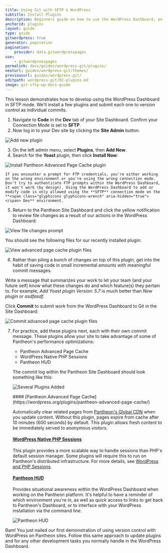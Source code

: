 ```yaml
---
title: Using Git with SFTP & WordPress
subtitle: Install Plugins
description: Beginners guide on how to use the WordPress Dashboard, an SFTP client, and your text editor of choice to work quickly, safely and easily on Pantheon's Git-based platform.
anchorid: plugins
layout: guide
type: guide
gitwordpress: true
generator: pagination
pagination:
    provider: data.gitwordpresspages
use:
    - gitwordpresspages
permalink: docs/guides/wordpress-git/plugins/
nexturl: guides/wordpress-git/themes/
previousurl: guides/wordpress-git/
editpath: wordpress-git/02-plugins.md
image: git-sftp-wp-docs-guide
---
```

This lesson demonstrates how to develop using the WordPress Dashboard in SFTP mode. We'll install a few plugins and submit each one to version control as individual commits.

1. Navigate to **<span class="glyphicons glyphicons-embed-close" aria-hidden="true"></span> Code** in the **<span class="glyphicons glyphicons-wrench" aria-hidden="true"></span> Dev** tab of your Site Dashboard. Confirm your Connection Mode is set to **SFTP**.
2. Now log in to your Dev site by clicking the **<span class="glyphicons glyphicons-new-window-alt" aria-hidden="true"></span> Site Admin** button.

  ![Add new plugin](../../docs/assets/images/guides/git-wordpress/sftp-mode.png)

3. On the left admin menu, select **Plugins**, then **Add New**.
4. Search for the **Yoast** plugin, then click **Install Now**:


  ![Install Pantheon Advanced Page Cache plugin](../../docs/assets/images/guides/git-wordpress/install-yoast.png)


    If you encounter a prompt for FTP credentials, you're either working on the wrong environment or you're using the wrong connection mode. Don't try to authenticate FTP prompts within the WordPress Dashboard, it won't work (by design). Using the WordPress Dashboard to add or modify code is only allowed using the **SFTP** connection mode on the **<span class="glyphicons glyphicons-wrench" aria-hidden="true"></span> Dev** environment.

5. Return to the Pantheon Site Dashboard and click the yellow notification to review file changes as a result of our actions in the WordPress Dashboard:

  ![View file changes prompt](../../docs/assets/images/guides/git-wordpress/file-changes.png)


  You should see the following files for our recently installed plugin:

  ![View advanced page cache plugin files](../../docs/assets/images/guides/git-wordpress/view-yoast.png)

6. Rather than piling a bunch of changes on top of this plugin, get into the habit of saving code in small incremental amounts with meaningful commit messages.

  Write a message that summarizes your work to let your team (and your future self) know what these changes do and which feature(s) they pertain to. For example, _Add Yoast plugin Version: 5.7_ is much better than _New plugin_ or _asdfasdf_.

  Click **Commit** to submit work from the WordPress Dashboard to Git in the Site Dashboard:

  ![Commit advanced page cache plugin files](../../docs/assets/images/guides/git-wordpress/commit-yoast.png)

7. For practice, add these plugins next, each with their own commit message. These plugins allow your site to take advantage of some of Pantheon's performance optimizations:

     - Pantheon Advanced Page Cache
     - WordPress Native PHP Sessions
     - Pantheon HUD

     The commit log within the Pantheon Site Dashboard should look something like this:

     ![Several Plugins Added](../../docs/assets/images/guides/git-wordpress/several-plugins-added.png)

   <Accordion title="Learn more about these plugins" id="unique-anchor2" icon="lightbulb">
   #### [Pantheon Advanced Page Cache](https://wordpress.org/plugins/pantheon-advanced-page-cache/)

   Automatically clear related pages from [Pantheon's Global CDN](https://pantheon.io/docs/global-cdn/) when you update content. Without this plugin, pages expire from cache after 10 minutes (600 seconds) by default. This plugin allows fresh content to be immediately served to anonymous visitors.

   #### [WordPress Native PHP Sessions](https://wordpress.org/plugins/pantheon-advanced-page-cache/)

   This plugin provides a more scalable way to handle sessions than PHP's default session manager. Some plugins will require this to run on Pantheon's distributed infrastructure. For more details, see [WordPress and PHP Sessions](/docs/wordpress-sessions/#troubleshooting-session-errors).

   #### [Pantheon HUD](https://wordpress.org/plugins/pantheon-hud/)

   Provides situational awareness within the WordPress Dashboard when working on the Pantheon platform. It's helpful to have a reminder of which environment you're in, as well as quick access to links to get back to Pantheon's Dashboard, or to interface with your WordPress installation via the command line:

   ![Pantheon HUD](../../docs/assets/images/pantheon-hud.png)
   </Accordion>

Bam! You just nailed our first demonstration of using version control with WordPress on Pantheon sites. Follow this same approach to update plugins and for any other development tasks you normally handle in the WordPress Dashboard.
